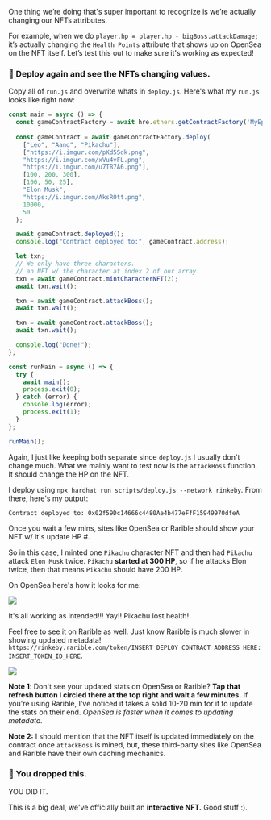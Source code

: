 One thing we’re doing that's super important to recognize is we’re actually changing our NFTs attributes.

For example, when we do `player.hp = player.hp - bigBoss.attackDamage;` it’s actually changing the `Health Points` attribute that shows up on OpenSea on the NFT itself. Let’s test this out to make sure it's working as expected!

### 👻 Deploy again and see the NFTs changing values.

Copy all of `run.js` and overwrite whats in `deploy.js`. Here's what my `run.js` looks like right now:

```javascript
const main = async () => {
  const gameContractFactory = await hre.ethers.getContractFactory('MyEpicGame');
  
  const gameContract = await gameContractFactory.deploy(                        
    ["Leo", "Aang", "Pikachu"],       
    ["https://i.imgur.com/pKd5Sdk.png", 
    "https://i.imgur.com/xVu4vFL.png", 
    "https://i.imgur.com/u7T87A6.png"],
    [100, 200, 300],                    
    [100, 50, 25],
    "Elon Musk",
    "https://i.imgur.com/AksR0tt.png",
    10000,
    50
  );

  await gameContract.deployed();
  console.log("Contract deployed to:", gameContract.address);

  let txn;
  // We only have three characters.
  // an NFT w/ the character at index 2 of our array.
  txn = await gameContract.mintCharacterNFT(2);
  await txn.wait();

  txn = await gameContract.attackBoss();
  await txn.wait();

  txn = await gameContract.attackBoss();
  await txn.wait();

  console.log("Done!");
};

const runMain = async () => {
  try {
    await main();
    process.exit(0);
  } catch (error) {
    console.log(error);
    process.exit(1);
  }
};

runMain();
```

Again, I just like keeping both separate since `deploy.js` I usually don't change much. What we mainly want to test now is the `attackBoss` function. It should change the HP on the NFT.

I deploy using `npx hardhat run scripts/deploy.js --network rinkeby`. From there, here's my output:

```plaintext
Contract deployed to: 0x02f59Dc14666c4480Ae4b477eFfF15949970dfeA 
```

Once you wait a few mins, sites like OpenSea or Rarible should show your NFT w/ it's update HP #.

So in this case, I minted one `Pikachu` character NFT and then had `Pikachu` attack `Elon Musk` twice. `Pikachu` **started at 300 HP**, so if he attacks Elon twice, then that means `Pikachu` should have 200 HP.

On OpenSea here's how it looks for me:

![](https://i.imgur.com/dv5Q2lR.png)

It's all working as intended!!! Yay!! Pikachu lost health!

Feel free to see it on Rarible as well. Just know Rarible is much slower in showing updated metadata! `https://rinkeby.rarible.com/token/INSERT_DEPLOY_CONTRACT_ADDRESS_HERE:INSERT_TOKEN_ID_HERE`.

![](https://i.imgur.com/Pwx4IOM.png)

**Note 1**: Don't see your updated stats on OpenSea or Rarible? **Tap that refresh button I circled there at the top right and wait a few minutes.** If you're using Rarible, I've noticed it takes a solid 10-20 min for it to update the stats on their end. *OpenSea is faster when it comes to updating metadata.*

**Note 2:** I should mention that the NFT itself is updated immediately on the contract once `attackBoss` is mined, but, these third-party sites like OpenSea and Rarible have their own caching mechanics.

### 👑 You dropped this.

YOU DID IT.

This is a big deal, we've officially built an **interactive NFT.** Good stuff :).
